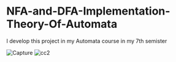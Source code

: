 # NFA-and-DFA-Implementation-Theory-Of-Automata
I develop this project in my Automata course in my 7th semister

![Capture](https://github.com/Muzamilofficial/NFA-and-DFA-Implementation-Theory-Of-Automata/assets/113015136/76a15f0d-c1b4-4c06-a1be-8945a83acaf9)
![cc2](https://github.com/Muzamilofficial/NFA-and-DFA-Implementation-Theory-Of-Automata/assets/113015136/65fe5c3d-b339-44f2-aa87-e9ae4738d153)
